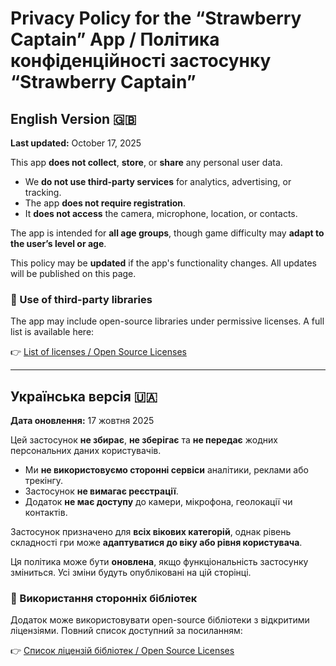 # Privacy Policy for the “Strawberry Captain” App / Політика конфіденційності застосунку “Strawberry Captain”

## English Version 🇬🇧

**Last updated:** October 17, 2025

This app **does not collect**, **store**, or **share** any personal user data.

- We **do not use third-party services** for analytics, advertising, or tracking.
- The app **does not require registration**.
- It **does not access** the camera, microphone, location, or contacts.

The app is intended for **all age groups**, though game difficulty may **adapt to the user’s level or age**.

This policy may be **updated** if the app's functionality changes. All updates will be published on this page.

### 🔗 Use of third-party libraries

The app may include open-source libraries under permissive licenses. A full list is available here:

👉 [List of licenses / Open Source Licenses](https://stepanenkoalex91.github.io/strawberry-captain/licenses.html)

---

## Українська версія 🇺🇦

**Дата оновлення:** 17 жовтня 2025

Цей застосунок **не збирає**, **не зберігає** та **не передає** жодних персональних даних користувачів.

- Ми **не використовуємо сторонні сервіси** аналітики, реклами або трекінгу.
- Застосунок **не вимагає реєстрації**.
- Додаток **не має доступу** до камери, мікрофона, геолокації чи контактів.

Застосунок призначено для **всіх вікових категорій**, однак рівень складності гри може **адаптуватися до віку або рівня користувача**.

Ця політика може бути **оновлена**, якщо функціональність застосунку зміниться. Усі зміни будуть опубліковані на цій сторінці.

### 🔗 Використання сторонніх бібліотек

Додаток може використовувати open-source бібліотеки з відкритими ліцензіями. Повний список доступний за посиланням:

👉 [Список ліцензій бібліотек / Open Source Licenses](https://stepanenkoalex91.github.io/strawberry-captain/licenses.html)